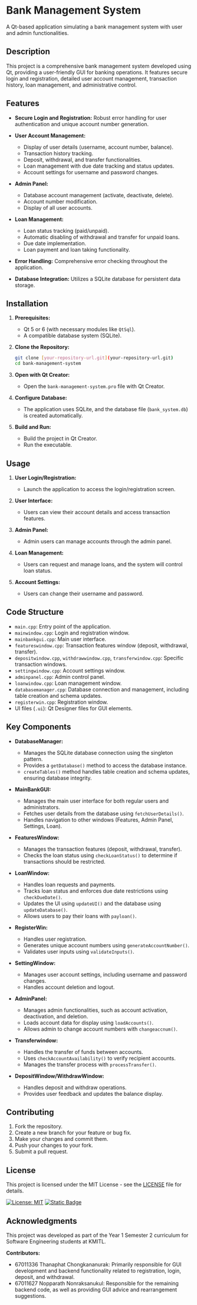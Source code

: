 # Bank Management System

A Qt-based application simulating a bank management system with user and admin functionalities.

## Description

This project is a comprehensive bank management system developed using Qt, providing a user-friendly GUI for banking operations. It features secure login and registration, detailed user account management, transaction history, loan management, and administrative control.

## Features

-   **Secure Login and Registration:** Robust error handling for user authentication and unique account number generation.

-   **User Account Management:**
    -   Display of user details (username, account number, balance).
    -   Transaction history tracking.
    -   Deposit, withdrawal, and transfer functionalities.
    -   Loan management with due date tracking and status updates.
    -   Account settings for username and password changes.
-   **Admin Panel:**
    -   Database account management (activate, deactivate, delete).
    -   Account number modification.
    -   Display of all user accounts.
-   **Loan Management:**
    -   Loan status tracking (paid/unpaid).
    -   Automatic disabling of withdrawal and transfer for unpaid loans.
    -   Due date implementation.
    -   Loan payment and loan taking functionality.
-   **Error Handling:** Comprehensive error checking throughout the application.
-   **Database Integration:** Utilizes a SQLite database for persistent data storage.

## Installation

1.  **Prerequisites:**
    -   Qt 5 or 6 (with necessary modules like `QtSql`).
    -   A compatible database system (SQLite).
2.  **Clone the Repository:**

    ```bash
    git clone [your-repository-url.git](your-repository-url.git)
    cd bank-management-system
    ```

3.  **Open with Qt Creator:**
    -   Open the `bank-management-system.pro` file with Qt Creator.
4.  **Configure Database:**
    -   The application uses SQLite, and the database file (`bank_system.db`) is created automatically.
5.  **Build and Run:**
    -   Build the project in Qt Creator.
    -   Run the executable.

## Usage

1.  **User Login/Registration:**

    -   Launch the application to access the login/registration screen.

2.  **User Interface:**

    -   Users can view their account details and access transaction features.

3.  **Admin Panel:**

    -   Admin users can manage accounts through the admin panel.

4.  **Loan Management:**

    -   Users can request and manage loans, and the system will control loan status.

5.  **Account Settings:**

    -   Users can change their username and password.

## Code Structure

-   `main.cpp`: Entry point of the application.
-   `mainwindow.cpp`: Login and registration window.
-   `mainbankgui.cpp`: Main user interface.
-   `featureswindow.cpp`: Transaction features window (deposit, withdrawal, transfer).
-   `depositwindow.cpp`, `withdrawwindow.cpp`, `transferwindow.cpp`: Specific transaction windows.
-   `settingwindow.cpp`: Account settings window.
-   `adminpanel.cpp`: Admin control panel.
-   `loanwindow.cpp`: Loan management window.
-   `databasemanager.cpp`: Database connection and management, including table creation and schema updates.
-   `registerwin.cpp`: Registration window.
-   UI files (`.ui`): Qt Designer files for GUI elements.

## Key Components

-   **DatabaseManager:**

    -   Manages the SQLite database connection using the singleton pattern.
    -   Provides a `getDatabase()` method to access the database instance.
    -   `createTables()` method handles table creation and schema updates, ensuring database integrity.
-   **MainBankGUI:**

    -   Manages the main user interface for both regular users and administrators.
    -   Fetches user details from the database using `fetchUserDetails()`.
    -   Handles navigation to other windows (Features, Admin Panel, Settings, Loan).
-   **FeaturesWindow:**

    -   Manages the transaction features (deposit, withdrawal, transfer).
    -   Checks the loan status using `checkLoanStatus()` to determine if transactions should be restricted.
-   **LoanWindow:**

    -   Handles loan requests and payments.
    -   Tracks loan status and enforces due date restrictions using `checkDueDate()`.
    -   Updates the UI using `updateUI()` and the database using `updateDatabase()`.
    -   Allows users to pay their loans with `payloan()`.

-   **RegisterWin:**
    -   Handles user registration.
    -   Generates unique account numbers using `generateAccountNumber()`.
    -   Validates user inputs using `validateInputs()`.
-   **SettingWindow:**
    -   Manages user account settings, including username and password changes.
    -   Handles account deletion and logout.
-   **AdminPanel:**
    -   Manages admin functionalities, such as account activation, deactivation, and deletion.
    -   Loads account data for display using `loadAccounts()`.
    -   Allows admin to change account numbers with `changeaccnum()`.
-   **Transferwindow:**
    -   Handles the transfer of funds between accounts.
    -   Uses `checkAccountAvailability()` to verify recipient accounts.
    -   Manages the transfer process with `processTransfer()`.
-   **DepositWindow/WithdrawWindow:**
    -   Handles deposit and withdraw operations.
    -   Provides user feedback and updates the balance display.

## Contributing

1.  Fork the repository.
2.  Create a new branch for your feature or bug fix.
3.  Make your changes and commit them.
4.  Push your changes to your fork.
5.  Submit a pull request.

## License

This project is licensed under the MIT License - see the [LICENSE](https://github.com/SamDukJin/OOP_Proj-new-/blob/main/LICENSE) file for details.

[![License: MIT](https://img.shields.io/badge/License-MIT-red.svg)](https://opensource.org/licenses/MIT) [![Static Badge](https://custom-icon-badges.demolab.com/badge/-OPENSORUCE-red?logo=heart&style=flat)]()

## Acknowledgments

This project was developed as part of the Year 1 Semester 2 curriculum for Software Engineering students at KMITL.

**Contributors:**

-   67011336 Thanaphat Chongkananurak: Primarily responsible for GUI development and backend functionality related to registration, login, deposit, and withdrawal.
-   67011627 Nopparath Nonraksanukul: Responsible for the remaining backend code, as well as providing GUI advice and rearrangement suggestions.
